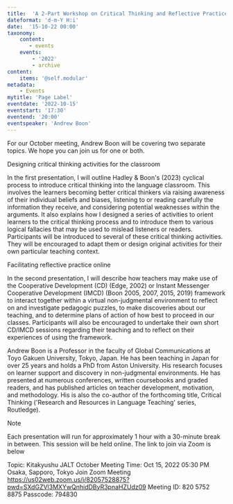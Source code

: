 ```yaml
---
title:  'A 2-Part Workshop on Critical Thinking and Reflective Practices'
dateformat: 'd-m-Y H:i'
date:  '15-10-22 00:00'
taxonomy:
    content:
       - events
    events:
        - '2022' 
        - archive
content:
    items: '@self.modular'
metadata:
    - Events
mytitle: 'Page Label'
eventdate: '2022-10-15'
eventstart: '17:30'
eventend: '20:00'
eventspeaker: 'Andrew Boon'
---
```




For our October meeting, Andrew Boon will be covering two separate topics. We hope you can join us for one or both.

Designing critical thinking activities for the classroom

In the first presentation, I will  outline Hadley & Boon's (2023) cyclical process to introduce critical thinking  into the language classroom. This involves the learners becoming better critical thinkers via raising awareness of their individual beliefs and biases, listening to or reading carefully the information they receive, and considering potential weaknesses within the arguments. It also explains how I designed a series of activities to orient learners to the critical thinking process and to introduce them to various logical fallacies that may be used to mislead listeners or readers. Participants will be introduced to several of these critical thinking activities. They will be encouraged to adapt them or design original activities for their own particular teaching context.

Facilitating reflective practice online

In the second presentation, I will describe how teachers may make use of the Cooperative Development (CD) (Edge, 2002) or Instant Messenger Cooperative Development (IMCD) (Boon 2005, 2007, 2015, 2019) framework to interact together within a virtual non-judgmental environment to reflect on and investigate pedagogic puzzles, to make discoveries about our teaching, and to determine plans of action of how best to proceed in our classes. Participants will also be encouraged to undertake their own short CD/IMCD sessions regarding their teaching and to reflect on their experiences of using the framework.


Andrew Boon is a Professor in the faculty of Global Communications at Toyo Gakuen University, Tokyo, Japan. He has been teaching in Japan for over 25 years and holds a PhD from Aston University. His research focuses on learner support and discovery in non-judgmental environments. He has presented at numerous conferences, written coursebooks and graded readers, and has published articles on teacher development, motivation, and methodology. His is also the co-author of  the forthcoming title, Critical Thinking ('Research and Resources in Language Teaching' series, Routledge).

Note

Each presentation will run for approximately 1 hour with a 30-minute break in between.
This session will be held online. The link to join via Zoom is below

Topic: Kitakyushu JALT October Meeting
Time: Oct 15, 2022 05:30 PM Osaka, Sapporo, Tokyo
Join Zoom Meeting
https://us02web.zoom.us/j/82057528875?pwd=SXdGZVl3MXYwQnhidDByR3pnaHZUdz09
Meeting ID: 820 5752 8875
Passcode: 794830

